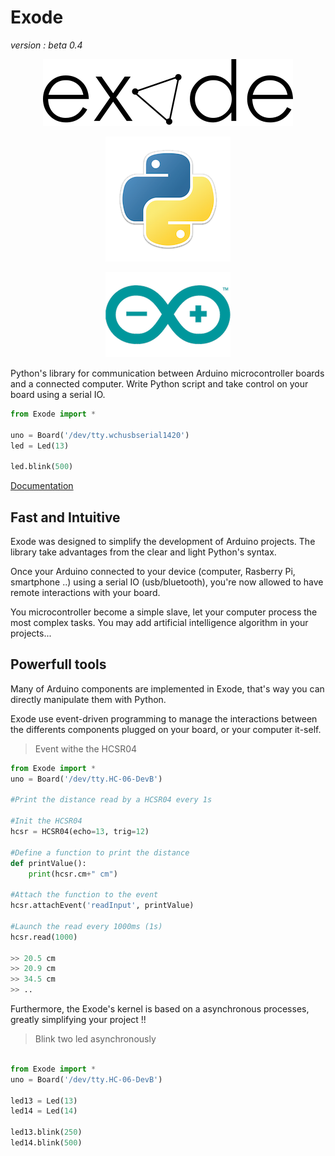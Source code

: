 # Exode
*version : beta 0.4*

<p align="center"><img src="logo.png" ></p>
<p align="center"><img src="python.png" ></p>
<p align="center"><img src="arduino.png" ></p>


Python's library for communication between Arduino microcontroller boards and a connected computer. Write Python script and take control on your board using a serial IO.

```python
from Exode import *

uno = Board('/dev/tty.wchusbserial1420')
led = Led(13)

led.blink(500)
```

[Documentation](http://sne3ks.github.io/ExodeDoc/)

##  Fast and Intuitive

Exode was designed to simplify the development of Arduino projects. The library
take advantages from the clear and light Python's syntax.

Once your Arduino connected to your device (computer, Rasberry Pi, smartphone ..)
using a serial IO (usb/bluetooth), you're now allowed to have remote interactions
with your board.

You microcontroller become a simple slave, let your computer process the most
complex tasks. You may add artificial intelligence algorithm in your projects...

## Powerfull tools


Many of Arduino components are implemented in Exode, that's way you can directly
manipulate them with Python.

Exode use event-driven programming to manage the interactions between the differents
components plugged on your board, or your computer it-self.
> Event withe the HCSR04

```python
from Exode import *
uno = Board('/dev/tty.HC-06-DevB')

#Print the distance read by a HCSR04 every 1s

#Init the HCSR04
hcsr = HCSR04(echo=13, trig=12)

#Define a function to print the distance
def printValue():
    print(hcsr.cm+" cm")

#Attach the function to the event
hcsr.attachEvent('readInput', printValue)

#Launch the read every 1000ms (1s)
hcsr.read(1000)

>> 20.5 cm
>> 20.9 cm
>> 34.5 cm
>> ..

```

Furthermore, the Exode's kernel is based on a asynchronous processes,
greatly simplifying your project !!

> Blink two led asynchronously

```python

from Exode import *
uno = Board('/dev/tty.HC-06-DevB')

led13 = Led(13)
led14 = Led(14)

led13.blink(250)
led14.blink(500)

```
